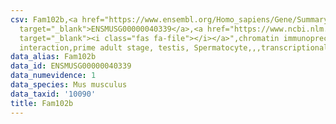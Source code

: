 ```yaml
---
csv: Fam102b,<a href="https://www.ensembl.org/Homo_sapiens/Gene/Summary?db=core;g=ENSMUSG00000040339"
  target="_blank">ENSMUSG00000040339</a>,<a href="https://www.ncbi.nlm.nih.gov/pubmed/25450459"
  target="_blank"><i class="fas fa-file"></i></a>",chromatin immunoprecipitation assay,direct
  interaction,prime adult stage, testis, Spermatocyte,,,transcriptional regulation,
data_alias: Fam102b
data_id: ENSMUSG00000040339
data_numevidence: 1
data_species: Mus musculus
data_taxid: '10090'
title: Fam102b
---
```

